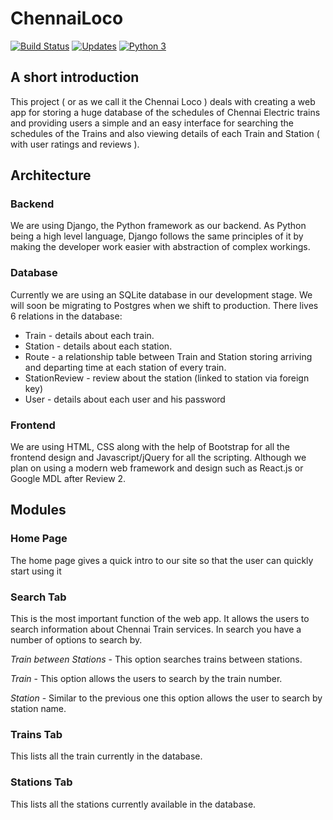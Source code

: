 # ChennaiLoco

[![Build Status](https://travis-ci.org/digi0ps/ChennaiLoco.svg?branch=master)](https://travis-ci.org/digi0ps/ChennaiLoco)
[![Updates](https://pyup.io/repos/github/digi0ps/ChennaiLoco/shield.svg?token=395e8e90-8e77-45a5-9b2f-ca308d4bc61a)](https://pyup.io/repos/github/digi0ps/ChennaiLoco/)
[![Python 3](https://pyup.io/repos/github/digi0ps/ChennaiLoco/python-3-shield.svg?token=395e8e90-8e77-45a5-9b2f-ca308d4bc61a)](https://pyup.io/repos/github/digi0ps/ChennaiLoco/)

## A short introduction
This project ( or as we call it the Chennai Loco ) deals with creating a web app for storing a huge database of the schedules of Chennai Electric trains and providing users a simple and an easy interface for searching the schedules of the Trains and also viewing details of each Train and Station ( with user ratings and reviews ). 


## Architecture 
### Backend

We are using Django, the Python framework as our backend. As Python being a high level language, Django follows the same principles of it by making the developer work easier with abstraction of complex workings.

### Database

Currently we are using an SQLite database in our development stage. We will soon be migrating to Postgres when we shift to production. There lives 6 relations in the database:


- Train - details about each train.
- Station - details about each station.
- Route - a relationship table between Train and Station storing arriving and departing time at each station of every train.
- StationReview - review about the station (linked to station via foreign key)
- User - details about each user and his password

### Frontend

We are using HTML, CSS along with the help of Bootstrap for all the frontend design and Javascript/jQuery for all the scripting. Although we plan on using a modern web framework and design such as React.js or Google MDL after Review 2. 
## Modules 
### Home Page

The home page gives a quick intro to our site so that the user can quickly start using it

### Search Tab

This is the most important function of the web app. It allows the users to search information about Chennai Train services. In search you have a number of options to search by.

*Train between Stations* - This option searches trains between stations.

*Train* - This option allows the users to search by the train number.

*Station* - Similar to the previous one this option allows the user to search by station name.

### Trains Tab

This lists all the train currently in the database.

### Stations Tab

This lists all the stations currently available in the database.

